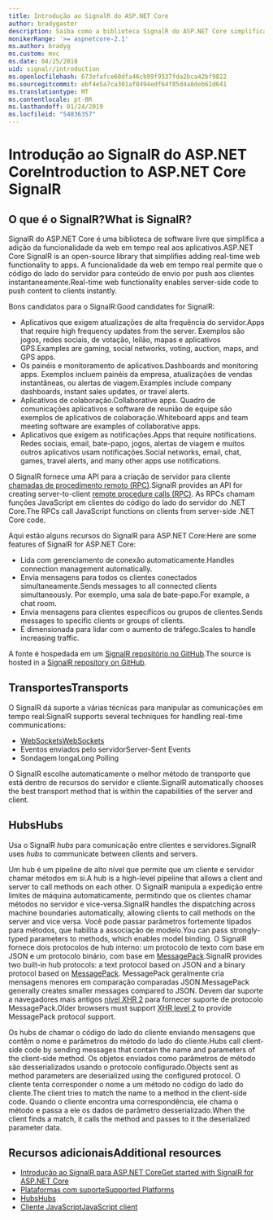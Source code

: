 ```yaml
---
title: Introdução ao SignalR do ASP.NET Core
author: bradygaster
description: Saiba como a biblioteca SignalR do ASP.NET Core simplifica a adição de funcionalidade em tempo real aos aplicativos.
monikerRange: '>= aspnetcore-2.1'
ms.author: bradyg
ms.custom: mvc
ms.date: 04/25/2018
uid: signalr/introduction
ms.openlocfilehash: 673efafce60dfa46cb99f9537fda2bca42bf9822
ms.sourcegitcommit: ebf4e5a7ca301af8494edf64f85d4a8deb61d641
ms.translationtype: MT
ms.contentlocale: pt-BR
ms.lasthandoff: 01/24/2019
ms.locfileid: "54836357"
---
```

# <a name="introduction-to-aspnet-core-signalr"></a><span data-ttu-id="6a02f-103">Introdução ao SignalR do ASP.NET Core</span><span class="sxs-lookup"><span data-stu-id="6a02f-103">Introduction to ASP.NET Core SignalR</span></span>

## <a name="what-is-signalr"></a><span data-ttu-id="6a02f-104">O que é o SignalR?</span><span class="sxs-lookup"><span data-stu-id="6a02f-104">What is SignalR?</span></span>

<span data-ttu-id="6a02f-105">SignalR do ASP.NET Core é uma biblioteca de software livre que simplifica a adição da funcionalidade da web em tempo real aos aplicativos.</span><span class="sxs-lookup"><span data-stu-id="6a02f-105">ASP.NET Core SignalR is an open-source library that simplifies adding real-time web functionality to apps.</span></span> <span data-ttu-id="6a02f-106">A funcionalidade da web em tempo real permite que o código do lado do servidor para conteúdo de envio por push aos clientes instantaneamente.</span><span class="sxs-lookup"><span data-stu-id="6a02f-106">Real-time web functionality enables server-side code to push content to clients instantly.</span></span>

<span data-ttu-id="6a02f-107">Bons candidatos para o SignalR:</span><span class="sxs-lookup"><span data-stu-id="6a02f-107">Good candidates for SignalR:</span></span>

* <span data-ttu-id="6a02f-108">Aplicativos que exigem atualizações de alta frequência do servidor.</span><span class="sxs-lookup"><span data-stu-id="6a02f-108">Apps that require high frequency updates from the server.</span></span> <span data-ttu-id="6a02f-109">Exemplos são jogos, redes sociais, de votação, leilão, mapas e aplicativos GPS.</span><span class="sxs-lookup"><span data-stu-id="6a02f-109">Examples are gaming, social networks, voting, auction, maps, and GPS apps.</span></span>
* <span data-ttu-id="6a02f-110">Os painéis e monitoramento de aplicativos.</span><span class="sxs-lookup"><span data-stu-id="6a02f-110">Dashboards and monitoring apps.</span></span> <span data-ttu-id="6a02f-111">Exemplos incluem painéis da empresa, atualizações de vendas instantâneas, ou alertas de viagem.</span><span class="sxs-lookup"><span data-stu-id="6a02f-111">Examples include company dashboards, instant sales updates, or travel alerts.</span></span>
* <span data-ttu-id="6a02f-112">Aplicativos de colaboração.</span><span class="sxs-lookup"><span data-stu-id="6a02f-112">Collaborative apps.</span></span> <span data-ttu-id="6a02f-113">Quadro de comunicações aplicativos e software de reunião de equipe são exemplos de aplicativos de colaboração.</span><span class="sxs-lookup"><span data-stu-id="6a02f-113">Whiteboard apps and team meeting software are examples of collaborative apps.</span></span>
* <span data-ttu-id="6a02f-114">Aplicativos que exigem as notificações.</span><span class="sxs-lookup"><span data-stu-id="6a02f-114">Apps that require notifications.</span></span> <span data-ttu-id="6a02f-115">Redes sociais, email, bate-papo, jogos, alertas de viagem e muitos outros aplicativos usam notificações.</span><span class="sxs-lookup"><span data-stu-id="6a02f-115">Social networks, email, chat, games, travel alerts, and many other apps use notifications.</span></span>

<span data-ttu-id="6a02f-116">O SignalR fornece uma API para a criação de servidor para cliente [chamadas de procedimento remoto (RPC)](https://wikipedia.org/wiki/Remote_procedure_call).</span><span class="sxs-lookup"><span data-stu-id="6a02f-116">SignalR provides an API for creating server-to-client [remote procedure calls (RPC)](https://wikipedia.org/wiki/Remote_procedure_call).</span></span> <span data-ttu-id="6a02f-117">As RPCs chamam funções JavaScript em clientes do código do lado do servidor do .NET Core.</span><span class="sxs-lookup"><span data-stu-id="6a02f-117">The RPCs call JavaScript functions on clients from server-side .NET Core code.</span></span>

<span data-ttu-id="6a02f-118">Aqui estão alguns recursos do SignalR para ASP.NET Core:</span><span class="sxs-lookup"><span data-stu-id="6a02f-118">Here are some features of SignalR for ASP.NET Core:</span></span>

* <span data-ttu-id="6a02f-119">Lida com gerenciamento de conexão automaticamente.</span><span class="sxs-lookup"><span data-stu-id="6a02f-119">Handles connection management automatically.</span></span>
* <span data-ttu-id="6a02f-120">Envia mensagens para todos os clientes conectados simultaneamente.</span><span class="sxs-lookup"><span data-stu-id="6a02f-120">Sends messages to all connected clients simultaneously.</span></span> <span data-ttu-id="6a02f-121">Por exemplo, uma sala de bate-papo.</span><span class="sxs-lookup"><span data-stu-id="6a02f-121">For example, a chat room.</span></span>
* <span data-ttu-id="6a02f-122">Envia mensagens para clientes específicos ou grupos de clientes.</span><span class="sxs-lookup"><span data-stu-id="6a02f-122">Sends messages to specific clients or groups of clients.</span></span>
* <span data-ttu-id="6a02f-123">É dimensionada para lidar com o aumento de tráfego.</span><span class="sxs-lookup"><span data-stu-id="6a02f-123">Scales to handle increasing traffic.</span></span>

<span data-ttu-id="6a02f-124">A fonte é hospedada em um [SignalR repositório no GitHub](https://github.com/aspnet/AspNetCore/tree/master/src/SignalR).</span><span class="sxs-lookup"><span data-stu-id="6a02f-124">The source is hosted in a [SignalR repository on GitHub](https://github.com/aspnet/AspNetCore/tree/master/src/SignalR).</span></span>

## <a name="transports"></a><span data-ttu-id="6a02f-125">Transportes</span><span class="sxs-lookup"><span data-stu-id="6a02f-125">Transports</span></span>

<span data-ttu-id="6a02f-126">O SignalR dá suporte a várias técnicas para manipular as comunicações em tempo real:</span><span class="sxs-lookup"><span data-stu-id="6a02f-126">SignalR supports several techniques for handling real-time communications:</span></span>

* [<span data-ttu-id="6a02f-127">WebSockets</span><span class="sxs-lookup"><span data-stu-id="6a02f-127">WebSockets</span></span>](https://tools.ietf.org/html/rfc7118)
* <span data-ttu-id="6a02f-128">Eventos enviados pelo servidor</span><span class="sxs-lookup"><span data-stu-id="6a02f-128">Server-Sent Events</span></span>
* <span data-ttu-id="6a02f-129">Sondagem longa</span><span class="sxs-lookup"><span data-stu-id="6a02f-129">Long Polling</span></span>

<span data-ttu-id="6a02f-130">O SignalR escolhe automaticamente o melhor método de transporte que está dentro de recursos do servidor e cliente.</span><span class="sxs-lookup"><span data-stu-id="6a02f-130">SignalR automatically chooses the best transport method that is within the capabilities of the server and client.</span></span>

## <a name="hubs"></a><span data-ttu-id="6a02f-131">Hubs</span><span class="sxs-lookup"><span data-stu-id="6a02f-131">Hubs</span></span>

<span data-ttu-id="6a02f-132">Usa o SignalR *hubs* para comunicação entre clientes e servidores.</span><span class="sxs-lookup"><span data-stu-id="6a02f-132">SignalR uses *hubs* to communicate between clients and servers.</span></span>

<span data-ttu-id="6a02f-133">Um hub é um pipeline de alto nível que permite que um cliente e servidor chamar métodos em si.</span><span class="sxs-lookup"><span data-stu-id="6a02f-133">A hub is a high-level pipeline that allows a client and server to call methods on each other.</span></span> <span data-ttu-id="6a02f-134">O SignalR manipula a expedição entre limites de máquina automaticamente, permitindo que os clientes chamar métodos no servidor e vice-versa.</span><span class="sxs-lookup"><span data-stu-id="6a02f-134">SignalR handles the dispatching across machine boundaries automatically, allowing clients to call methods on the server and vice versa.</span></span> <span data-ttu-id="6a02f-135">Você pode passar parâmetros fortemente tipados para métodos, que habilita a associação de modelo.</span><span class="sxs-lookup"><span data-stu-id="6a02f-135">You can pass strongly-typed parameters to methods, which enables model binding.</span></span> <span data-ttu-id="6a02f-136">O SignalR fornece dois protocolos de hub interno: um protocolo de texto com base em JSON e um protocolo binário, com base em [MessagePack](https://msgpack.org/).</span><span class="sxs-lookup"><span data-stu-id="6a02f-136">SignalR provides two built-in hub protocols: a text protocol based on JSON and a binary protocol based on [MessagePack](https://msgpack.org/).</span></span>  <span data-ttu-id="6a02f-137">MessagePack geralmente cria mensagens menores em comparação comparadas JSON.</span><span class="sxs-lookup"><span data-stu-id="6a02f-137">MessagePack generally creates smaller messages compared to JSON.</span></span> <span data-ttu-id="6a02f-138">Devem dar suporte a navegadores mais antigos [nível XHR 2](https://caniuse.com/#feat=xhr2) para fornecer suporte de protocolo MessagePack.</span><span class="sxs-lookup"><span data-stu-id="6a02f-138">Older browsers must support [XHR level 2](https://caniuse.com/#feat=xhr2) to provide MessagePack protocol support.</span></span>

<span data-ttu-id="6a02f-139">Os hubs de chamar o código do lado do cliente enviando mensagens que contêm o nome e parâmetros do método do lado do cliente.</span><span class="sxs-lookup"><span data-stu-id="6a02f-139">Hubs call client-side code by sending messages that contain the name and parameters of the client-side method.</span></span> <span data-ttu-id="6a02f-140">Os objetos enviados como parâmetros de método são desserializados usando o protocolo configurado.</span><span class="sxs-lookup"><span data-stu-id="6a02f-140">Objects sent as method parameters are deserialized using the configured protocol.</span></span> <span data-ttu-id="6a02f-141">O cliente tenta corresponder o nome a um método no código do lado do cliente.</span><span class="sxs-lookup"><span data-stu-id="6a02f-141">The client tries to match the name to a method in the client-side code.</span></span> <span data-ttu-id="6a02f-142">Quando o cliente encontra uma correspondência, ele chama o método e passa a ele os dados de parâmetro desserializado.</span><span class="sxs-lookup"><span data-stu-id="6a02f-142">When the client finds a match, it calls the method and passes to it the deserialized parameter data.</span></span>

## <a name="additional-resources"></a><span data-ttu-id="6a02f-143">Recursos adicionais</span><span class="sxs-lookup"><span data-stu-id="6a02f-143">Additional resources</span></span>

* [<span data-ttu-id="6a02f-144">Introdução ao SignalR para ASP.NET Core</span><span class="sxs-lookup"><span data-stu-id="6a02f-144">Get started with SignalR for ASP.NET Core</span></span>](xref:tutorials/signalr)
* [<span data-ttu-id="6a02f-145">Plataformas com suporte</span><span class="sxs-lookup"><span data-stu-id="6a02f-145">Supported Platforms</span></span>](xref:signalr/supported-platforms)
* [<span data-ttu-id="6a02f-146">Hubs</span><span class="sxs-lookup"><span data-stu-id="6a02f-146">Hubs</span></span>](xref:signalr/hubs)
* [<span data-ttu-id="6a02f-147">Cliente JavaScript</span><span class="sxs-lookup"><span data-stu-id="6a02f-147">JavaScript client</span></span>](xref:signalr/javascript-client)
